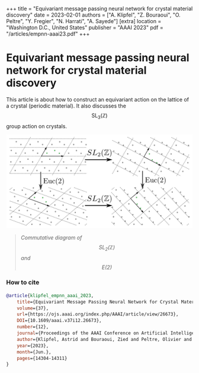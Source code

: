 +++
title = "Equivariant message passing neural network for crystal material discovery"
date = 2023-02-01
authors = ["A. Klipfel", "Z. Bouraoui", "O. Peltre", "Y. Fregier", "N. Harrati", "A. Sayede"]
[extra]
location = "Washington D.C., United States"
publisher = "AAAI 2023"
pdf = "/articles/empnn-aaai23.pdf"
+++

# Equivariant message passing neural network for crystal material discovery

This article is about how to construct an equivariant action on the lattice of a crystal (periodic material). It also discusses the $$\text{SL}_3(\mathbb{Z})$$ group action on crystals.

![commutative diagram](/images/articles/groups.svg)
> *Commutative diagram of $$\text{SL}_2(\mathbb{Z})$$ and $$\text{E}(2)$$*

### How to cite

```bibtex
@article{klipfel_empnn_aaai_2023,
    title={Equivariant Message Passing Neural Network for Crystal Material Discovery},
    volume={37},
    url={https://ojs.aaai.org/index.php/AAAI/article/view/26673},
    DOI={10.1609/aaai.v37i12.26673},
    number={12},
    journal={Proceedings of the AAAI Conference on Artificial Intelligence},
    author={Klipfel, Astrid and Bouraoui, Zied and Peltre, Olivier and Fregier, Yaël and Harrati, Najwa and Sayede, Adlane},
    year={2023},
    month={Jun.},
    pages={14304-14311}
}
```
